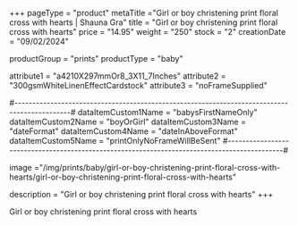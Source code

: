 +++
pageType = "product"
metaTitle ="Girl or boy christening print floral cross with hearts | Shauna Gra"
title = "Girl or boy christening print floral cross with hearts"
price = "14.95"
weight = "250" 
stock = "2"
creationDate = "09/02/2024"

productGroup = "prints"
productType = "baby"

 
attribute1 = "a4210X297mmOr8_3X11_7Inches" 
attribute2 = "300gsmWhiteLinenEffectCardstock"
attribute3 = "noFrameSupplied"

#---------------------------------------------------------------------------------------------#
dataItemCustom1Name = "babysFirstNameOnly"
dataItemCustom2Name = "boyOrGirl"
dataItemCustom3Name = "dateFormat"
dataItemCustom4Name = "dateInAboveFormat"
dataItemCustom5Name = "printOnlyNoFrameWillBeSent"
#---------------------------------------------------------------------------------------------#

image ="/img/prints/baby/girl-or-boy-christening-print-floral-cross-with-hearts/girl-or-boy-christening-print-floral-cross-with-hearts"

description = "Girl or boy christening print floral cross with hearts"
+++

Girl or boy christening print floral cross with hearts
